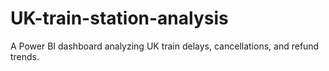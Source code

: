 # UK-train-station-analysis
A Power BI dashboard analyzing UK train delays, cancellations, and refund trends. 
